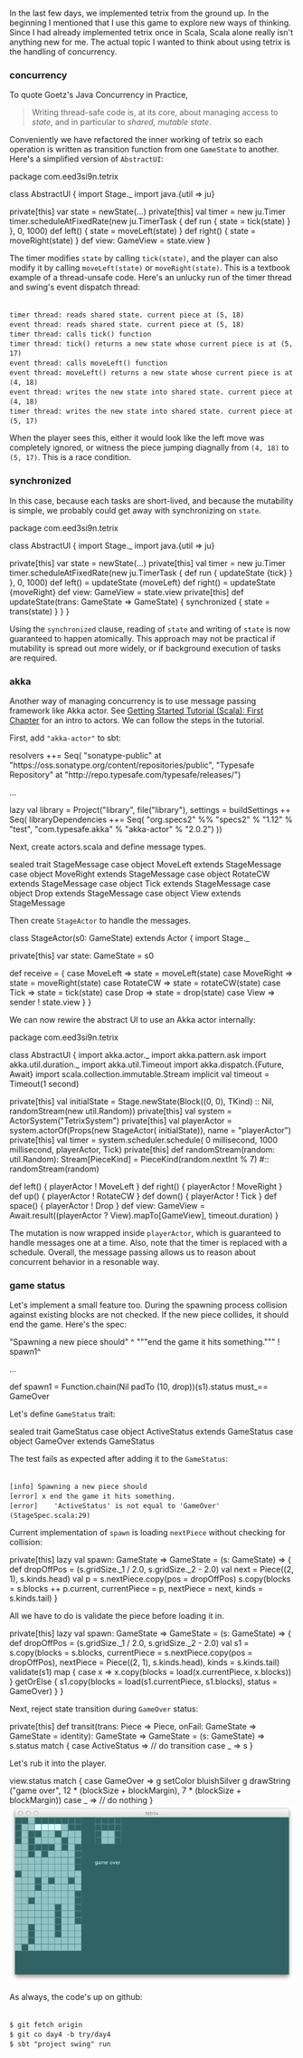   [akka]: http://doc.akka.io/docs/akka/2.0.2/intro/getting-started-first-scala.html

In the last few days, we implemented tetrix from the ground up. In the beginning I mentioned that I use this game to explore new ways of thinking. Since I had already implemented tetrix once in Scala, Scala alone really isn't anything new for me. The actual topic I wanted to think about using tetrix is the handling of concurrency.

### concurrency

To quote Goetz's Java Concurrency in Practice,

> Writing thread-safe code is, at its core, about managing access to _state_, and in particular to _shared, mutable state_.

Conveniently we have refactored the inner working of tetrix so each operation is written as transition function from one `GameState` to another. Here's a simplified version of `AbstractUI`:

<scala>
package com.eed3si9n.tetrix

class AbstractUI {
  import Stage._
  import java.{util => ju}
  
  private[this] var state = newState(...)
  private[this] val timer = new ju.Timer
  timer.scheduleAtFixedRate(new ju.TimerTask {
    def run { state = tick(state) }
  }, 0, 1000)
  def left() {
    state = moveLeft(state)
  }
  def right() {
    state = moveRight(state)
  }
  def view: GameView = state.view
}
</scala>

The timer modifies `state` by calling `tick(state)`, and the player can also modify it by calling `moveLeft(state)` or `moveRight(state)`. This is a textbook example of a thread-unsafe code. Here's an unlucky run of the timer thread and swing's event dispatch thread:

<code>
timer thread: reads shared state. current piece at (5, 18)
event thread: reads shared state. current piece at (5, 18)
timer thread: calls tick() function
timer thread: tick() returns a new state whose current piece is at (5, 17)
event thread: calls moveLeft() function
event thread: moveLeft() returns a new state whose current piece is at (4, 18)
event thread: writes the new state into shared state. current piece at (4, 18)
timer thread: writes the new state into shared state. current piece at (5, 17)
</code>

When the player sees this, either it would look like the left move was completely ignored, or witness the piece jumping diagnally from `(4, 18)` to `(5, 17)`. This is a race condition.

### synchronized

In this case, because each tasks are short-lived, and because the mutability is simple, we probably could get away with synchronizing on `state`.

<scala>
package com.eed3si9n.tetrix

class AbstractUI {
  import Stage._
  import java.{util => ju}
  
  private[this] var state = newState(...)
  private[this] val timer = new ju.Timer
  timer.scheduleAtFixedRate(new ju.TimerTask {
    def run { updateState {tick} }
  }, 0, 1000)
  def left()  = updateState {moveLeft}
  def right() = updateState {moveRight}
  def view: GameView = state.view
  private[this] def updateState(trans: GameState => GameState) {
    synchronized {
      state = trans(state)
    }
  }
}
</scala>

Using the `synchronized` clause, reading of `state` and writing of `state` is now guaranteed to happen atomically. This approach may not be practical if mutability is spread out more widely, or if background execution of tasks are required.

### akka

Another way of managing concurrency is to use message passing framework like Akka actor. See [Getting Started Tutorial (Scala): First Chapter][akka] for an intro to actors. We can follow the steps in the tutorial.

First, add `"akka-actor"` to sbt:

<scala>
    resolvers ++= Seq(
      "sonatype-public" at "https://oss.sonatype.org/content/repositories/public",
      "Typesafe Repository" at "http://repo.typesafe.com/typesafe/releases/")

...

  lazy val library = Project("library", file("library"),
    settings = buildSettings ++ Seq(
      libraryDependencies ++= Seq(
        "org.specs2" %% "specs2" % "1.12" % "test",
        "com.typesafe.akka" % "akka-actor" % "2.0.2")
    ))
</scala>

Next, create actors.scala and define message types.

<scala>
sealed trait StageMessage
case object MoveLeft extends StageMessage
case object MoveRight extends StageMessage
case object RotateCW extends StageMessage
case object Tick extends StageMessage
case object Drop extends StageMessage
case object View extends StageMessage
</scala>

Then create `StageActor` to handle the messages. 

<scala>
class StageActor(s0: GameState) extends Actor {
  import Stage._

  private[this] var state: GameState = s0

  def receive = {
    case MoveLeft  => state = moveLeft(state)
    case MoveRight => state = moveRight(state)
    case RotateCW  => state = rotateCW(state)
    case Tick      => state = tick(state)
    case Drop      => state = drop(state)
    case View      => sender ! state.view
  }
}
</scala>

We can now rewire the abstract UI to use an Akka actor internally:

<scala>
package com.eed3si9n.tetrix

class AbstractUI {
  import akka.actor._
  import akka.pattern.ask
  import akka.util.duration._
  import akka.util.Timeout
  import akka.dispatch.{Future, Await}
  import scala.collection.immutable.Stream
  implicit val timeout = Timeout(1 second)

  private[this] val initialState = Stage.newState(Block((0, 0), TKind) :: Nil,
    randomStream(new util.Random))
  private[this] val system = ActorSystem("TetrixSystem")
  private[this] val playerActor = system.actorOf(Props(new StageActor(
    initialState)), name = "playerActor")
  private[this] val timer = system.scheduler.schedule(
    0 millisecond, 1000 millisecond, playerActor, Tick)
  private[this] def randomStream(random: util.Random): Stream[PieceKind] =
    PieceKind(random.nextInt % 7) #:: randomStream(random)

  def left()  { playerActor ! MoveLeft }
  def right() { playerActor ! MoveRight }
  def up()    { playerActor ! RotateCW }
  def down()  { playerActor ! Tick }
  def space() { playerActor ! Drop }
  def view: GameView =
    Await.result((playerActor ? View).mapTo[GameView], timeout.duration)
}
</scala>

The mutation is now wrapped inside `playerActor`, which is guaranteed to handle messages one at a time. Also, note that the timer is replaced with a schedule. Overall, the message passing allows us to reason about concurrent behavior in a resonable way.

### game status

Let's implement a small feature too. During the spawning process collision against existing blocks are not checked. If the new piece collides, it should end the game. Here's the spec:

<scala>
  "Spawning a new piece should"                             ^
    """end the game it hits something."""                   ! spawn1^

...

  def spawn1 =
    Function.chain(Nil padTo (10, drop))(s1).status must_==
    GameOver
</scala>

Let's define `GameStatus` trait:

<scala>
sealed trait GameStatus
case object ActiveStatus extends GameStatus
case object GameOver extends GameStatus
</scala>

The test fails as expected after adding it to the `GameStatus`:

<code>
[info] Spawning a new piece should
[error] x end the game it hits something.
[error]    'ActiveStatus' is not equal to 'GameOver' (StageSpec.scala:29)
</code>

Current implementation of `spawn` is loading `nextPiece` without checking for collision:

<scala>
  private[this] lazy val spawn: GameState => GameState =
    (s: GameState) => {
    def dropOffPos = (s.gridSize._1 / 2.0, s.gridSize._2 - 2.0)
    val next = Piece((2, 1), s.kinds.head)
    val p = s.nextPiece.copy(pos = dropOffPos)
    s.copy(blocks = s.blocks ++ p.current,
      currentPiece = p, nextPiece = next, kinds = s.kinds.tail)
  }
</scala>

All we have to do is validate the piece before loading it in.

<scala>
  private[this] lazy val spawn: GameState => GameState =
    (s: GameState) => {
    def dropOffPos = (s.gridSize._1 / 2.0, s.gridSize._2 - 2.0)
    val s1 = s.copy(blocks = s.blocks,
      currentPiece = s.nextPiece.copy(pos = dropOffPos),
      nextPiece = Piece((2, 1), s.kinds.head),
      kinds = s.kinds.tail)
    validate(s1) map { case x =>
      x.copy(blocks = load(x.currentPiece, x.blocks))
    } getOrElse {
      s1.copy(blocks = load(s1.currentPiece, s1.blocks), status = GameOver)
    }
  }
</scala>

Next, reject state transition during `GameOver` status:

<scala>
  private[this] def transit(trans: Piece => Piece,
      onFail: GameState => GameState = identity): GameState => GameState =
    (s: GameState) => s.status match {
      case ActiveStatus =>
        // do transition  
      case _ => s
    }
</scala>

Let's rub it into the player.

<scala>
    view.status match {
      case GameOver =>
        g setColor bluishSilver
        g drawString ("game over",
          12 * (blockSize + blockMargin), 7 * (blockSize + blockMargin))
      case _ => // do nothing
    }
</scala>

<img src="/images/tetrix-in-scala-day4.png"/>

As always, the code's up on github:

<code>
$ git fetch origin
$ git co day4 -b try/day4
$ sbt "project swing" run
</code>
